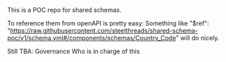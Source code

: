 This is a POC repo for shared schemas.

To reference them from openAPI is pretty easy:
Something like  "$ref": "https://raw.githubusercontent.com/steelthreads/shared-schema-poc/v1/schema.yml#/components/schemas/Country_Code" will do nicely.

Still TBA:
Governance
Who is in charge of this

